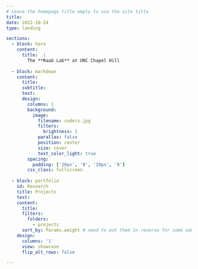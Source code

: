 ```yaml
---
# Leave the homepage title empty to use the site title
title:
date: 2022-10-24
type: landing

sections:
  - block: hero
    content: 
      title:  | 
        The **Raab Lab** at UNC Chapel Hill
      
  - block: markdown
    content: 
      title: 
      subtitle: 
      text: 
      design: 
        columns: 1
        background: 
          image: 
            filename: coders.jpg
            filters:
              brightness: 1
            parallax: false
            position: center
            size: cover
            text_color_light: true
        spacing: 
          padding: ['20px', '0', '20px', '0']
        css_class: fullscreen
          
  - block: portfolio
    id: Research
    title: Projects
    text: 
    content: 
      title: 
      filters: 
        folders: 
          - projects
      sort_by: Params.weight # need to put them in reverse for some odd reason
    design: 
      columns: '1'
      view: showcase
      flip_alt_rows: false

---
```


 